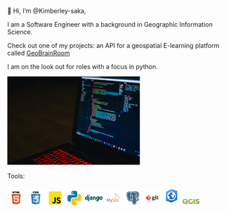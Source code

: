 👋 Hi, I’m @Kimberley-saka,

I am a Software Engineer with a background in Geographic Information Science.

Check out one of my projects: an API for a geospatial E-learning platform called <a href="https://github.com/Kimberley-saka/geobrainroom">GeoBrainRoom </a>

I am on the look out for roles with a focus in python.


<img src="pixels.jpg" height=60% width=60%>



Tools:

<img src="html.svg" height=8% width=8%> <img src="css.svg" height=8% width=8%>
<img src="javascript.svg" height=8% width=8%>
<img src="python.svg" height=8% width=8%>
<img src="django.svg" height=8% width=8%>
<img src="mysql.svg" height=8% width=8%>
<img src="postgresql.svg" height=8% width=8%>
<img src="git.svg" height=8% width=8%>
<img src="arcgispro.jpeg" height=8% width=8%>
<img src="qgis.jpeg" height=8% width=8%>


 

